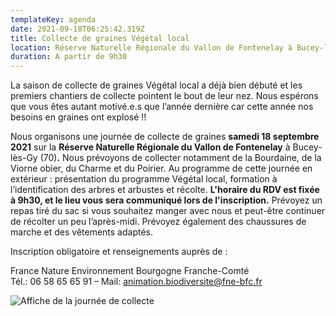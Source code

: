 ```yaml
---
templateKey: agenda
date: 2021-09-18T06:25:42.319Z
title: Collecte de graines Végétal local
location: Réserve Naturelle Régionale du Vallon de Fontenelay à Bucey-lès-Gy (70)
duration: A partir de 9h30
---
```

La saison de collecte de graines Végétal local a déjà bien débuté et les premiers chantiers de collecte pointent le bout de leur nez. Nous espérons que vous êtes autant motivé.e.s que l’année dernière car cette année nos besoins en graines ont explosé !!

Nous organisons une journée de collecte de graines **samedi 18 septembre 2021** sur la **Réserve Naturelle Régionale du Vallon de Fontenelay** à Bucey-lès-Gy (70)**.** Nous prévoyons de collecter notamment de la Bourdaine, de la Viorne obier, du Charme et du Poirier. Au programme de cette journée en extérieur : présentation du programme Végétal local, formation à l’identification des arbres et arbustes et récolte. **L'horaire du RDV est fixée à 9h30, et le lieu vous sera communiqué lors de l'inscription.** Prévoyez un repas tiré du sac si vous souhaitez manger avec nous et peut-être continuer de récolter un peu l’après-midi. Prévoyez également des chaussures de marche et des vêtements adaptés.

Inscription obligatoire et renseignements auprès de :

France Nature Environnement Bourgogne Franche-Comté\
Tél.: 06 58 65 65 91 – Mail: animation.biodiversite@fne-bfc.fr

![Affiche de la journée de collecte](/img/affiche_collecte_rnr_fontenelay.jpg?nf_resize=fit&w=40?nf_resize=fit&w=400#center "Affiche de la journée de collecte")